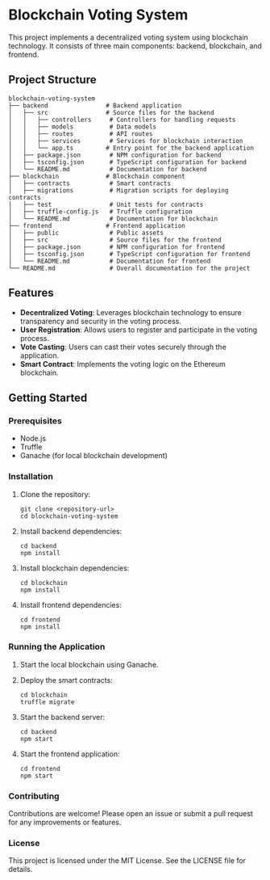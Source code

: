 # Blockchain Voting System

This project implements a decentralized voting system using blockchain technology. It consists of three main components: backend, blockchain, and frontend.

## Project Structure

```
blockchain-voting-system
├── backend                # Backend application
│   ├── src                # Source files for the backend
│   │   ├── controllers     # Controllers for handling requests
│   │   ├── models          # Data models
│   │   ├── routes          # API routes
│   │   ├── services        # Services for blockchain interaction
│   │   └── app.ts         # Entry point for the backend application
│   ├── package.json        # NPM configuration for backend
│   ├── tsconfig.json       # TypeScript configuration for backend
│   └── README.md           # Documentation for backend
├── blockchain             # Blockchain component
│   ├── contracts           # Smart contracts
│   ├── migrations          # Migration scripts for deploying contracts
│   ├── test                # Unit tests for contracts
│   ├── truffle-config.js   # Truffle configuration
│   └── README.md           # Documentation for blockchain
├── frontend               # Frontend application
│   ├── public              # Public assets
│   ├── src                 # Source files for the frontend
│   ├── package.json        # NPM configuration for frontend
│   ├── tsconfig.json       # TypeScript configuration for frontend
│   └── README.md           # Documentation for frontend
└── README.md               # Overall documentation for the project
```

## Features

- **Decentralized Voting**: Leverages blockchain technology to ensure transparency and security in the voting process.
- **User Registration**: Allows users to register and participate in the voting process.
- **Vote Casting**: Users can cast their votes securely through the application.
- **Smart Contract**: Implements the voting logic on the Ethereum blockchain.

## Getting Started

### Prerequisites

- Node.js
- Truffle
- Ganache (for local blockchain development)

### Installation

1. Clone the repository:
   ```
   git clone <repository-url>
   cd blockchain-voting-system
   ```

2. Install backend dependencies:
   ```
   cd backend
   npm install
   ```

3. Install blockchain dependencies:
   ```
   cd blockchain
   npm install
   ```

4. Install frontend dependencies:
   ```
   cd frontend
   npm install
   ```

### Running the Application

1. Start the local blockchain using Ganache.
2. Deploy the smart contracts:
   ```
   cd blockchain
   truffle migrate
   ```

3. Start the backend server:
   ```
   cd backend
   npm start
   ```

4. Start the frontend application:
   ```
   cd frontend
   npm start
   ```

### Contributing

Contributions are welcome! Please open an issue or submit a pull request for any improvements or features.

### License

This project is licensed under the MIT License. See the LICENSE file for details.